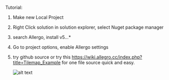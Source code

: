 Tutorial:

1. Make new Local Project
2. Right Click solution in solution explorer, select Nuget package manager
3. search Allergo, install v5.*.*.*
4. Go to project options, enable Allergo settings
5. try github source or try this  https://wiki.allegro.cc/index.php?title=Tilemap_Example
   for one file source quick and easy.
   
   ![alt text](https://raw.githubusercontent.com/username/projectname/branch/path/to/img.png)
 